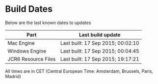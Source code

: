 # Build Dates

Below are the last known dates to updates

Part | Last build update
-----|-----
Mac Engine | Last built: 17 Sep 2015; 00:02:10
Windows Engine | Last built: 17 Sep 2015; 00:04:45
JCR6 Resource Files | Last built: 17 Sep 2015; 19:17:21
All times are in CET (Central European Time: Amsterdam, Brussels, Paris, Madrid)




